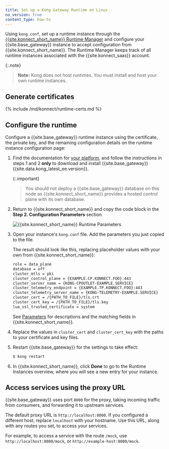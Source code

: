 ```yaml
---
title: Set up a Kong Gateway Runtime on Linux
no_version: true
content_type: how-to
---
```

Using `kong.conf`, set up a runtime instance through the
[{{site.konnect_short_name}} Runtime Manager](/konnect/runtime-manager) and
configure your {{site.base_gateway}} instance to accept configuration from
{{site.konnect_short_name}}. The Runtime Manager keeps track of all runtime
instances associated with the {{site.konnect_saas}} account.

{:.note}
> **Note:** Kong does not host runtimes. You must install and host your own
runtime instances.

## Generate certificates

{% include /md/konnect/runtime-certs.md %}

## Configure the runtime

Configure a {{site.base_gateway}} runtime instance using the
certificate, the private key, and the remaining configuration details on the
runtime instance configuration page: 

1. Find the documentation for
[your platform](/gateway/latest/install-and-run),
and follow the instructions in steps 1 and 2 **only** to download and install
{{site.base_gateway}} {{site.data.kong_latest_ee.version}}.

    {:.important}
    > You should not deploy a {{site.base_gateway}} database on this node
    as {{site.konnect_short_name}} provides a hosted control plane with its own
    database.

2. Return to {{site.konnect_short_name}} and copy the
code block in the **Step 2. Configuration Parameters** section.

    ![{{site.konnect_short_name}} Runtime Parameters](/assets/images/docs/konnect/konnect-runtime-manager.png)

3. Open your instance's `kong.conf` file. Add the parameters you just copied
to the file.

    The result should look like this, replacing placeholder values
    with your own from {{site.konnect_short_name}}:

    ```sh
    role = data_plane
    database = off
    cluster_mtls = pki
    cluster_control_plane = {EXAMPLE.CP.KONNECT.FOO}:443
    cluster_server_name = {KONG-CPOUTLET-EXAMPLE.SERVICE}
    cluster_telemetry_endpoint = {EXAMPLE.TP.KONNECT.FOO}:443
    cluster_telemetry_server_name = {KONG-TELEMETRY-EXAMPLE.SERVICE}
    cluster_cert = /{PATH_TO_FILE}/tls.crt
    cluster_cert_key = /{PATH_TO_FILE}/tls.key
    lua_ssl_trusted_certificate = system
    ```

    See [Parameters](/konnect/runtime-manager/runtime-instances/runtime-parameter-reference) for
    descriptions and the matching fields in {{site.konnect_short_name}}.

4. Replace the values in `cluster_cert` and
`cluster_cert_key` with the paths to your certificate and key files.

5. Restart {{site.base_gateway}} for the settings to take effect:

    ```sh
    $ kong restart
    ```

6. In {{site.konnect_short_name}}, click **Done** to go to the Runtime Instances overview, where
you will see a new entry for your instance.

## Access services using the proxy URL

{{site.base_gateway}} uses port `8000` for the proxy, taking incoming
traffic from consumers, and forwarding it to upstream services.

The default proxy URL is `http://localhost:8000`. If you configured a different
host, replace `localhost` with your hostname. Use this URL, along with any
routes you set, to access your services.

For example, to access a service with the route `/mock`, use
`http://localhost:8000/mock`, or `http://example-host:8000/mock`.

